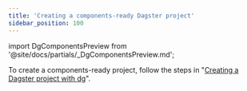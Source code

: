 ```yaml
---
title: 'Creating a components-ready Dagster project'
sidebar_position: 100
---
```

import DgComponentsPreview from '@site/docs/partials/\_DgComponentsPreview.md';

<DgComponentsPreview />

To create a components-ready project, follow the steps in "[Creating a Dagster project with dg](/guides/labs/dg/creating-a-project)".